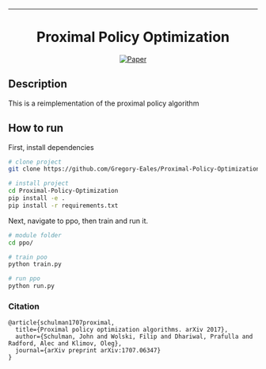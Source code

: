    ---   
<div align="center">    
 
# Proximal Policy Optimization    

[![Paper](http://img.shields.io/badge/paper-arxiv.1001.2234-B31B1B.svg)](https://arxiv.org/abs/1707.06347)


</div>
 
## Description   
This is a reimplementation of the proximal policy algorithm 

## How to run   
First, install dependencies   
```bash
# clone project   
git clone https://github.com/Gregory-Eales/Proximal-Policy-Optimization 

# install project   
cd Proximal-Policy-Optimization
pip install -e .   
pip install -r requirements.txt
 ```   
 Next, navigate to ppo, then train and run it.   
 ```bash
# module folder
cd ppo/    

# train poo 
python train.py    

# run ppo   
python run.py    
``` 

### Citation   
```
@article{schulman1707proximal,
  title={Proximal policy optimization algorithms. arXiv 2017},
  author={Schulman, John and Wolski, Filip and Dhariwal, Prafulla and Radford, Alec and Klimov, Oleg},
  journal={arXiv preprint arXiv:1707.06347}
}
```   
